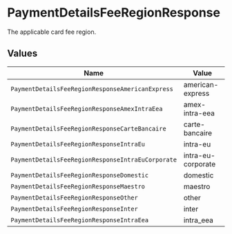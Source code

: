 # PaymentDetailsFeeRegionResponse

The applicable card fee region.


## Values

| Name                                              | Value                                             |
| ------------------------------------------------- | ------------------------------------------------- |
| `PaymentDetailsFeeRegionResponseAmericanExpress`  | american-express                                  |
| `PaymentDetailsFeeRegionResponseAmexIntraEea`     | amex-intra-eea                                    |
| `PaymentDetailsFeeRegionResponseCarteBancaire`    | carte-bancaire                                    |
| `PaymentDetailsFeeRegionResponseIntraEu`          | intra-eu                                          |
| `PaymentDetailsFeeRegionResponseIntraEuCorporate` | intra-eu-corporate                                |
| `PaymentDetailsFeeRegionResponseDomestic`         | domestic                                          |
| `PaymentDetailsFeeRegionResponseMaestro`          | maestro                                           |
| `PaymentDetailsFeeRegionResponseOther`            | other                                             |
| `PaymentDetailsFeeRegionResponseInter`            | inter                                             |
| `PaymentDetailsFeeRegionResponseIntraEea`         | intra_eea                                         |